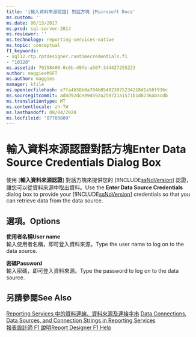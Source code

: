 ```yaml
---
title: '[輸入資料來源認證] 對話方塊 |Microsoft Docs'
ms.custom: ''
ms.date: 06/13/2017
ms.prod: sql-server-2014
ms.reviewer: ''
ms.technology: reporting-services-native
ms.topic: conceptual
f1_keywords:
- sql12.rtp.rptdesigner.runtimecredentials.f1
- "10128"
ms.assetid: 70258400-0c6b-49fe-a507-344427255223
author: maggiesMSFT
ms.author: maggies
manager: kfile
ms.openlocfilehash: e7fa4658b0a784b854023975234218d1a58f936c
ms.sourcegitcommit: ad4d92dce894592a259721a1571b1d8736abacdb
ms.translationtype: MT
ms.contentlocale: zh-TW
ms.lasthandoff: 08/04/2020
ms.locfileid: "87703889"
---
```

# <a name="enter-data-source-credentials-dialog-box"></a><span data-ttu-id="cd95e-102">輸入資料來源認證對話方塊</span><span class="sxs-lookup"><span data-stu-id="cd95e-102">Enter Data Source Credentials Dialog Box</span></span>
  <span data-ttu-id="cd95e-103">使用 [**輸入資料來源認證**] 對話方塊來提供您的 [!INCLUDE[ssNoVersion](../includes/ssnoversion-md.md)] 認證，讓您可以從資料來源中取出資料。</span><span class="sxs-lookup"><span data-stu-id="cd95e-103">Use the **Enter Data Source Credentials** dialog box to provide your [!INCLUDE[ssNoVersion](../includes/ssnoversion-md.md)] credentials so that you can retrieve data from the data source.</span></span>  
  
## <a name="options"></a><span data-ttu-id="cd95e-104">選項。</span><span class="sxs-lookup"><span data-stu-id="cd95e-104">Options</span></span>  
 <span data-ttu-id="cd95e-105">**使用者名稱**</span><span class="sxs-lookup"><span data-stu-id="cd95e-105">**User name**</span></span>  
 <span data-ttu-id="cd95e-106">輸入使用者名稱，即可登入資料來源。</span><span class="sxs-lookup"><span data-stu-id="cd95e-106">Type the user name to log on to the data source.</span></span>  
  
 <span data-ttu-id="cd95e-107">**密碼**</span><span class="sxs-lookup"><span data-stu-id="cd95e-107">**Password**</span></span>  
 <span data-ttu-id="cd95e-108">輸入密碼，即可登入資料來源。</span><span class="sxs-lookup"><span data-stu-id="cd95e-108">Type the password to log on to the data source.</span></span>  
  
## <a name="see-also"></a><span data-ttu-id="cd95e-109">另請參閱</span><span class="sxs-lookup"><span data-stu-id="cd95e-109">See Also</span></span>  
 <span data-ttu-id="cd95e-110">[Reporting Services 中的資料連線、資料來源及連接字串](../../2014/reporting-services/data-connections-data-sources-and-connection-strings-in-reporting-services.md) </span><span class="sxs-lookup"><span data-stu-id="cd95e-110">[Data Connections, Data Sources, and Connection Strings in Reporting Services](../../2014/reporting-services/data-connections-data-sources-and-connection-strings-in-reporting-services.md) </span></span>  
 [<span data-ttu-id="cd95e-111">報表設計師 F1 說明</span><span class="sxs-lookup"><span data-stu-id="cd95e-111">Report Designer F1 Help</span></span>](tools/report-designer-f1-help.md)  
  
  
